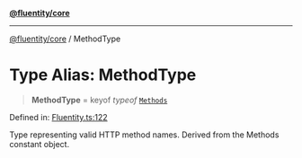 [**@fluentity/core**](../README.md)

***

[@fluentity/core](../globals.md) / MethodType

# Type Alias: MethodType

> **MethodType** = keyof *typeof* [`Methods`](../variables/Methods.md)

Defined in: [Fluentity.ts:122](https://github.com/cedricpierre/fluentity-core/blob/b057ffa4bd984b3647369856bae4096d23d452af/src/Fluentity.ts#L122)

Type representing valid HTTP method names.
Derived from the Methods constant object.
